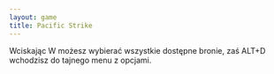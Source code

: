 ```yaml
---
layout: game
title: Pacific Strike
---
```


Wciskając W możesz wybierać wszystkie dostępne bronie, zaś 
ALT+D 
wchodzisz do tajnego menu z opcjami.
